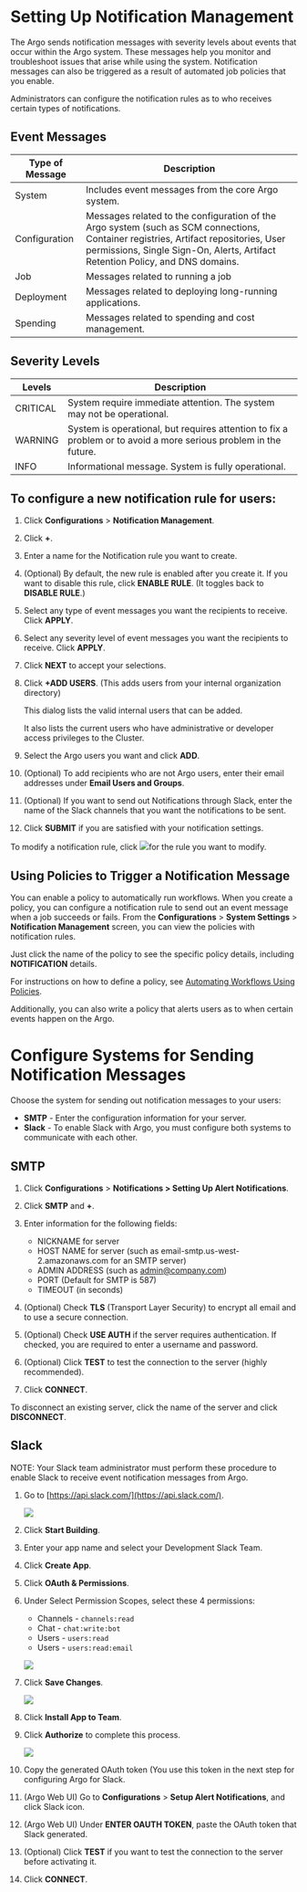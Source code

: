 # Setting Up Notification Management

The Argo sends notification messages with severity levels about events that occur within the Argo system. These messages help you monitor and troubleshoot issues that arise while using the system. Notification messages can also be triggered as a result of automated job policies that you enable.

Administrators can configure the notification rules as to who receives certain types of notifications.

## Event Messages

| Type of Message | Description                                                                                                                                                                                                           |
|-----------------|-----------------------------------------------------------------------------------------------------------------------------------------------------------------------------------------------------------------------|
| System          | Includes event messages from the core Argo system.                                                                                                                                                                    |
| Configuration   | Messages related to the configuration of the Argo system (such as SCM connections, Container registries, Artifact repositories, User permissions, Single Sign-On, Alerts, Artifact Retention Policy, and DNS domains. |
| Job             | Messages related to running a job                                                                                                                                                                                     |
| Deployment      | Messages related to deploying long-running applications.                                                                                                                                                              |
| Spending        | Messages related to spending and cost management.                                                                                                                                                                     |

## Severity Levels

| Levels   | Description                                                                                                      |
|----------|------------------------------------------------------------------------------------------------------------------|
| CRITICAL | System require immediate attention. The system may not be operational.                                           |
| WARNING  | System is operational, but requires attention to fix a problem or to avoid a more serious problem in the future. |
| INFO     | Informational message. System is fully operational.                                                              |

## To configure a new notification rule for users:

1.  Click **Configurations** > **Notification Management**.

2.  Click **+**.

3.  Enter a name for the Notification rule you want to create.
4.  (Optional) By default, the new rule is enabled after you create it. If you want to disable this rule, click **ENABLE RULE**. (It toggles back to **DISABLE RULE**.)
5.  Select any type of event messages you want the recipients to receive. Click **APPLY**.
6.  Select any severity level of event messages you want the recipients to receive. Click **APPLY**.

7.  Click **NEXT** to accept your selections.

8.  Click **+ADD USERS**. (This adds users from your internal organization directory)

    This dialog lists the valid internal users that can be added.

    It also lists the current users who have administrative or developer access privileges to the Cluster.

9.  Select the Argo users you want and click **ADD**.
10.  (Optional) To add recipients who are not Argo users, enter their email addresses under **Email Users and Groups**.
11.  (Optional) If you want to send out Notifications through Slack, enter the name of the Slack channels that you want the notifications to be sent.
12.  Click **SUBMIT** if you are satisfied with your notification settings.

To modify a notification rule, click ![](../../../images/pencil_4_editing.png)for the rule you want to modify.

## <a name="UsingPolicies2TriggerNotificationMessage"></a>Using Policies to Trigger a Notification Message

You can enable a policy to automatically run workflows. When you create a policy, you can configure a notification rule to send out an event message when a job succeeds or fails. From the **Configurations** > **System Settings** > **Notification Management** screen, you can view the policies with notification rules.

Just click the name of the policy to see the specific policy details, including **NOTIFICATION** details.

For instructions on how to define a policy, see [Automating Workflows Using Policies](./../../yaml/ex_create_policy_4_workflow.md).

Additionally, you can also write a policy that alerts users as to when certain events happen on the Argo.

# Configure Systems for Sending Notification Messages

Choose the system for sending out notification messages to your users:

*   **SMTP** - Enter the configuration information for your server.
*   **Slack** - To enable Slack with Argo, you must configure both systems to communicate with each other.

## SMTP

1.  Click **Configurations** > **Notifications > Setting Up Alert Notifications**.

2.  Click **SMTP** and **+**.

3.  Enter information for the following fields:
    *   NICKNAME for server
    *   HOST NAME for server (such as email-smtp.us-west-2.amazonaws.com for an SMTP server)
    *   ADMIN ADDRESS (such as admin@company.com)
    *   PORT (Default for SMTP is 587)
    *   TIMEOUT (in seconds)
4.  (Optional) Check **TLS** (Transport Layer Security) to encrypt all email and to use a secure connection.
5.  (Optional) Check **USE AUTH** if the server requires authentication. If checked, you are required to enter a username and password.
6.  (Optional) Click **TEST** to test the connection to the server (highly recommended).
7.  Click **CONNECT**.

To disconnect an existing server, click the name of the server and click **DISCONNECT**.

## Slack

NOTE: Your Slack team administrator must perform these procedure to enable Slack to receive event notification messages from Argo.

1.  Go to [https://api.slack.com/](https://api.slack.com/).

    ![](../../../images/1_start_1099x317.png)

2.  Click **Start Building**.

3.  Enter your app name and select your Development Slack Team.
4.  Click **Create App**.

5.  Click **OAuth & Permissions**.
6.  Under Select Permission Scopes, select these 4 permissions:

    *   Channels - `channels:read`
    *   Chat - `chat:write:bot`
    *   Users - `users:read`
    *   Users - `users:read:email`

    ![](../../../images/4_oauth-permissions_788x872.png)

7.  Click **Save Changes**.

    ![](../../../images/5_install-app_815x501.png)

8.  Click **Install App to Team**.

9.  Click **Authorize** to complete this process.

    ![](../../../images/7_oauth-token_919x645.png)

10.  Copy the generated OAuth token (You use this token in the next step for configuring Argo for Slack.
11.  (Argo Web UI) Go to **Configurations** > **Setup Alert Notifications**, and click Slack icon.

12.  (Argo Web UI) Under **ENTER OAUTH TOKEN**, paste the OAuth token that Slack generated.

13.  (Optional) Click **TEST** if you want to test the connection to the server before activating it.
14.  Click **CONNECT**.
